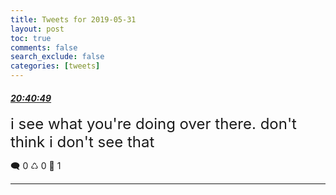```yaml
---
title: Tweets for 2019-05-31
layout: post
toc: true
comments: false
search_exclude: false
categories: [tweets]
---
```



#### <a href = "https://twitter.com/deepfates/status/1134650980958593024">*20:40:49*</a>

<font size="5">i see what you're doing over there. don't think i don't see that</font>



🗨️ 0 ♺ 0 🤍  1   

---
    
            
